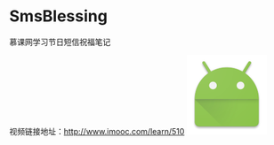# SmsBlessing
慕课网学习节日短信祝福笔记

视频链接地址：http://www.imooc.com/learn/510
![icon](https://github.com/feiflyer/SmsBlessing/blob/master/app/src/main/res/mipmap-xxhdpi/ic_launcher.png)
